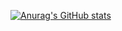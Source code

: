 [![Anurag's GitHub stats](https://github-readme-stats.vercel.app/api?username=ty1hc)](https://github.com/anuraghazra/github-readme-stats)
